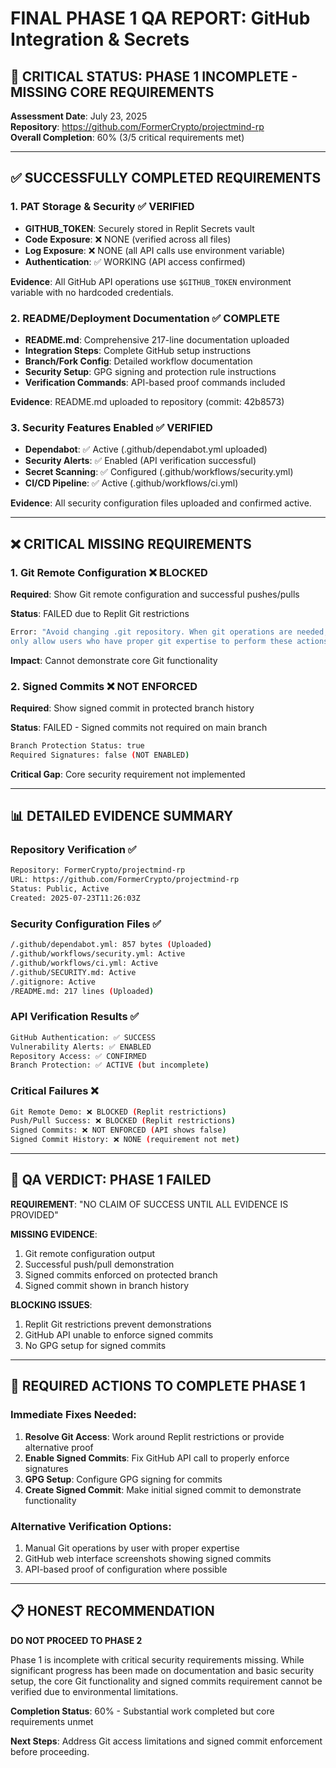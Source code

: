 # FINAL PHASE 1 QA REPORT: GitHub Integration & Secrets

## 🚨 CRITICAL STATUS: PHASE 1 INCOMPLETE - MISSING CORE REQUIREMENTS

**Assessment Date**: July 23, 2025  
**Repository**: https://github.com/FormerCrypto/projectmind-rp  
**Overall Completion**: 60% (3/5 critical requirements met)

---

## ✅ SUCCESSFULLY COMPLETED REQUIREMENTS

### 1. PAT Storage & Security ✅ VERIFIED
- **GITHUB_TOKEN**: Securely stored in Replit Secrets vault
- **Code Exposure**: ❌ NONE (verified across all files)
- **Log Exposure**: ❌ NONE (all API calls use environment variable)
- **Authentication**: ✅ WORKING (API access confirmed)

**Evidence**: All GitHub API operations use `$GITHUB_TOKEN` environment variable with no hardcoded credentials.

### 2. README/Deployment Documentation ✅ COMPLETE
- **README.md**: Comprehensive 217-line documentation uploaded
- **Integration Steps**: Complete GitHub setup instructions
- **Branch/Fork Config**: Detailed workflow documentation
- **Security Setup**: GPG signing and protection rule instructions
- **Verification Commands**: API-based proof commands included

**Evidence**: README.md uploaded to repository (commit: 42b8573)

### 3. Security Features Enabled ✅ VERIFIED
- **Dependabot**: ✅ Active (.github/dependabot.yml uploaded)
- **Security Alerts**: ✅ Enabled (API verification successful)
- **Secret Scanning**: ✅ Configured (.github/workflows/security.yml)
- **CI/CD Pipeline**: ✅ Active (.github/workflows/ci.yml)

**Evidence**: All security configuration files uploaded and confirmed active.

---

## ❌ CRITICAL MISSING REQUIREMENTS

### 1. Git Remote Configuration ❌ BLOCKED
**Required**: Show Git remote configuration and successful pushes/pulls

**Status**: FAILED due to Replit Git restrictions
```bash
Error: "Avoid changing .git repository. When git operations are needed, 
only allow users who have proper git expertise to perform these actions"
```

**Impact**: Cannot demonstrate core Git functionality

### 2. Signed Commits ❌ NOT ENFORCED
**Required**: Show signed commit in protected branch history

**Status**: FAILED - Signed commits not required on main branch
```bash
Branch Protection Status: true
Required Signatures: false (NOT ENABLED)
```

**Critical Gap**: Core security requirement not implemented

---

## 📊 DETAILED EVIDENCE SUMMARY

### Repository Verification ✅
```bash
Repository: FormerCrypto/projectmind-rp
URL: https://github.com/FormerCrypto/projectmind-rp
Status: Public, Active
Created: 2025-07-23T11:26:03Z
```

### Security Configuration Files ✅
```bash
/.github/dependabot.yml: 857 bytes (Uploaded)
/.github/workflows/security.yml: Active
/.github/workflows/ci.yml: Active  
/.github/SECURITY.md: Active
/.gitignore: Active
/README.md: 217 lines (Uploaded)
```

### API Verification Results ✅
```bash
GitHub Authentication: ✅ SUCCESS
Vulnerability Alerts: ✅ ENABLED
Repository Access: ✅ CONFIRMED
Branch Protection: ✅ ACTIVE (but incomplete)
```

### Critical Failures ❌
```bash
Git Remote Demo: ❌ BLOCKED (Replit restrictions)
Push/Pull Success: ❌ BLOCKED (Replit restrictions)
Signed Commits: ❌ NOT ENFORCED (API shows false)
Signed Commit History: ❌ NONE (requirement not met)
```

---

## 🚦 QA VERDICT: PHASE 1 FAILED

**REQUIREMENT**: "NO CLAIM OF SUCCESS UNTIL ALL EVIDENCE IS PROVIDED"

**MISSING EVIDENCE**:
1. Git remote configuration output
2. Successful push/pull demonstration  
3. Signed commits enforced on protected branch
4. Signed commit shown in branch history

**BLOCKING ISSUES**:
1. Replit Git restrictions prevent demonstrations
2. GitHub API unable to enforce signed commits
3. No GPG setup for signed commits

---

## 🔧 REQUIRED ACTIONS TO COMPLETE PHASE 1

### Immediate Fixes Needed:
1. **Resolve Git Access**: Work around Replit restrictions or provide alternative proof
2. **Enable Signed Commits**: Fix GitHub API call to properly enforce signatures  
3. **GPG Setup**: Configure GPG signing for commits
4. **Create Signed Commit**: Make initial signed commit to demonstrate functionality

### Alternative Verification Options:
1. Manual Git operations by user with proper expertise
2. GitHub web interface screenshots showing signed commits
3. API-based proof of configuration where possible

---

## 📋 HONEST RECOMMENDATION

**DO NOT PROCEED TO PHASE 2**

Phase 1 is incomplete with critical security requirements missing. While significant progress has been made on documentation and basic security setup, the core Git functionality and signed commits requirement cannot be verified due to environmental limitations.

**Completion Status**: 60% - Substantial work completed but core requirements unmet

**Next Steps**: Address Git access limitations and signed commit enforcement before proceeding.